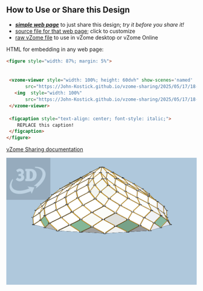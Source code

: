 
## How to Use or Share this Design

 - [***simple web page***](<https://John-Kostick.github.io/vzome-sharing/2025/05/17/18-07-50-10-Armed-Spiralohedron/>) to just share this design; *try it before you share it!*
 - [source file for that web page](<https://github.com/John-Kostick/vzome-sharing/edit/main/2025/05/17/18-07-50-10-Armed-Spiralohedron/index.md>); click to customize
 - [raw vZome file](<https://raw.githubusercontent.com/John-Kostick/vzome-sharing/main/2025/05/17/18-07-50-10-Armed-Spiralohedron/10-Armed-Spiralohedron.vZome>) to use in vZome desktop or vZome Online
 
 HTML for embedding in any web page:
 ```html
<figure style="width: 87%; margin: 5%">
  
  
  <vzome-viewer style="width: 100%; height: 60dvh" show-scenes='named'
        src="https://John-Kostick.github.io/vzome-sharing/2025/05/17/18-07-50-10-Armed-Spiralohedron/10-Armed-Spiralohedron.vZome" >
    <img  style="width: 100%"
        src="https://John-Kostick.github.io/vzome-sharing/2025/05/17/18-07-50-10-Armed-Spiralohedron/10-Armed-Spiralohedron.png" >
  </vzome-viewer>

  <figcaption style="text-align: center; font-style: italic;">
     REPLACE this caption!
  </figcaption>
</figure>

 ```

[vZome Sharing documentation](https://vzome.github.io/vzome/sharing.html#how-it-works)

![Image](<10-Armed-Spiralohedron.png>)

